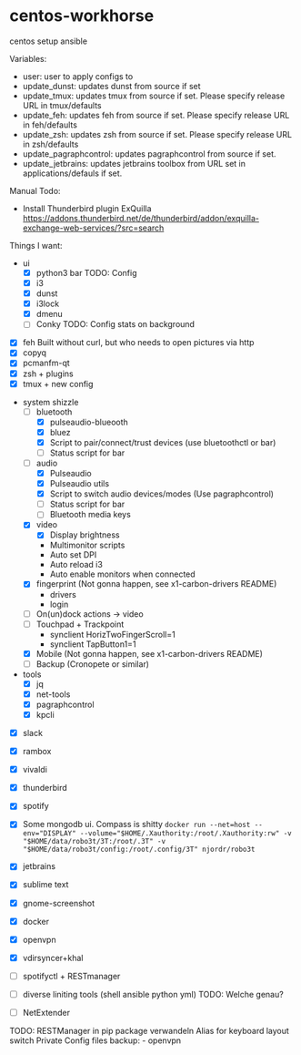 # centos-workhorse
centos setup ansible


Variables:
 - user: user to apply configs to
 - update_dunst: updates dunst from source if set 
 - update_tmux: updates tmux from source if set. Please specify release URL in tmux/defaults
 - update_feh: updates feh from source if set. Please specify release URL in feh/defaults
 - update_zsh: updates zsh from source if set. Please specify release URL in zsh/defaults
 - update_pagraphcontrol: updates pagraphcontrol from source if set.
 - update_jetbrains: updates jetbrains toolbox from URL set in applications/defauls if set.

Manual Todo:
 - Install Thunderbird plugin ExQuilla https://addons.thunderbird.net/de/thunderbird/addon/exquilla-exchange-web-services/?src=search


Things I want:
- ui
    - [x] python3 bar               TODO: Config
    - [x] i3              
    - [x] dunst
    - [x] i3lock
    - [x] dmenu
    - [ ] Conky                     TODO: Config stats on background
- [x] feh                           Built without curl, but who needs to open pictures via http
- [x] copyq                         
- [x] pcmanfm-qt
- [x] zsh + plugins                 
- [x] tmux + new config             
- system shizzle
    - [ ] bluetooth
        - [x] pulseaudio-blueooth
        - [x] bluez
        - [x] Script to pair/connect/trust devices (use bluetoothctl or bar)
        - [ ] Status script for bar
    - [ ] audio
        - [x] Pulseaudio
        - [x] Pulseaudio utils
        - [x] Script to switch audio devices/modes (Use pagraphcontrol)
        - [ ] Status script for bar
        - [ ] Bluetooth media keys
    - [x] video
	    - [x] Display brightness
	    - Multimonitor scripts
        - Auto set DPI
        - Auto reload i3 
        - Auto enable monitors when connected
    - [x] fingerprint (Not gonna happen, see x1-carbon-drivers README)
        - drivers
        - login
    - [ ] On(un)dock actions -> video
    - [ ] Touchpad + Trackpoint
        - synclient HorizTwoFingerScroll=1
        - synclient TapButton1=1
    - [x] Mobile (Not gonna happen, see x1-carbon-drivers README)
    - [ ] Backup (Cronopete or similar)
- tools
    - [x] jq
    - [x] net-tools
    - [x] pagraphcontrol
    - [x] kpcli
- [x] slack
- [x] rambox
- [x] vivaldi
- [x] thunderbird
- [x] spotify
- [x] Some mongodb ui. Compass is shitty 
	`docker run --net=host --env="DISPLAY" --volume="$HOME/.Xauthority:/root/.Xauthority:rw" -v "$HOME/data/robo3t/3T:/root/.3T" -v "$HOME/data/robo3t/config:/root/.config/3T" njordr/robo3t`
- [x] jetbrains
- [x] sublime text
- [x] gnome-screenshot
- [x] docker
- [x] openvpn
- [x] vdirsyncer+khal
- [ ] spotifyctl + RESTmanager
- [ ] diverse liniting tools (shell ansible python yml) TODO: Welche genau?
- [ ] NetExtender


TODO:
RESTManager in pip package verwandeln
Alias for keyboard layout switch
Private Config files backup:
    - openvpn
